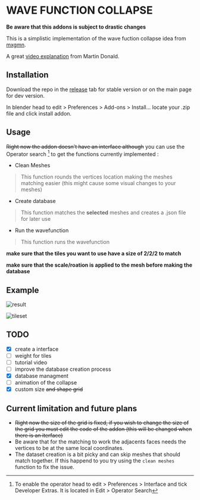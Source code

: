 # WAVE FUNCTION COLLAPSE

**Be aware that this addons is subject to drastic changes**

This is a simplistic implementation of the wave fuction collapse idea from [mxgmn](https://github.com/mxgmn/WaveFunctionCollapse).

A great [video explanation](https://www.youtube.com/watch?v=2SuvO4Gi7uY) from Martin Donald.

## Installation

Download the repo in the [release](https://github.com/Gus-The-Forklift-Driver/blenderWFC/releases) tab for stable version or on the main page for dev version.

In blender head to edit > Preferences > Add-ons > Install...
locate your .zip file and click install addon.

## Usage

~~Right now the addon doesn't have an interface although~~ you can use the Operator search [^operator] to get the functions currently implemented :
- Clean Meshes
> This function rounds the vertices location making the meshes matching easier (this might cause some visual changes to your meshes)
- Create database
> This function matches the __selected__ meshes and creates a .json file for later use
- Run the wavefunction
> This function runs the wavefunction

**make sure that the tiles you want to use have a size of 2/2/2 to match**

**make sure that the scale/roation is applied to the mesh before making the database**

## Example

![result](https://github.com/Gus-The-Forklift-Driver/blenderWFC/blob/master/media/simpleExample.png)

![tileset](https://github.com/Gus-The-Forklift-Driver/blenderWFC/blob/master/media/simpleExampleTileset.png)


## TODO

- [X] create a interface
- [ ] weight for tiles
- [ ] tutorial video
- [ ] improve the database creation process
- [X] database managment
- [ ] animation of the collapse
- [X] custom size ~~and shape grid~~

## Current limitation and future plans

- ~~Right now the size of the grid is fixed, if you wish to change the size of the grid you must edit the code of the addon (this will be changed when there is an iterface)~~
- Be aware that for the matching to work the adjacents faces needs the vertices to be at the same local coordinates.
- The dataset creation is a bit picky and can skip meshes that should match together. If this happend to you try using the `clean meshes` function to fix the issue.

[^operator]:
    To enable the operator head to edit > Preferences > Interface and tick Developer Extras. It is located in Edit > Operator Search